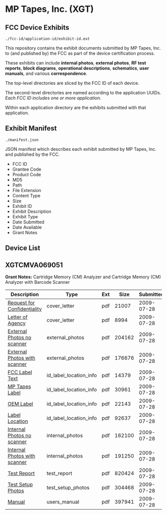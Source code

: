 # MP Tapes, Inc. (XGT)
## FCC Device Exhibits

```
./fcc-id/application-id/exhibit-id.ext
```

This repository contains the exhibit documents submitted by MP Tapes, Inc. to (and published by) the FCC as part of the device certification process.

These exhibits can include **internal photos**, **external photos**, **RF test reports**, **block diagrams**, **operational descriptions**, **schematics**, **user manuals**, and various **correspondence**.

The top-level directories are sliced by the FCC ID of each device.

The second-level directories are named according to the application UUIDs. *Each FCC ID includes one or more application.*

Within each application directory are the exhibits submitted with that application. 

## Exhibit Manifest

```
./manifest.json
```

JSON manifest which describes each exhibit submitted by MP Tapes, Inc. and published by the FCC.

- FCC ID
- Grantee Code
- Product Code
- MD5
- Path
- File Extension
- Content Type
- Size
- Exhibit ID
- Exhibit Description
- Exhibit Type
- Date Submitted
- Date Available
- Grant Notes

## Device List
## XGTCMVA069051
**Grant Notes:** Cartridge Memory (CM) Analyzer and Cartridge Memory (CM) Analyzer with Barcode Scanner

| Description | Type | Ext | Size | Submitted | Available |
| ----------- | ---- | --- | ---- | --------- | --------- |
| [Request for Confidentiality](XGTCMVA069051/b331bb0b00c9321813e4ed5682a377da/1146149.pdf) | cover_letter | pdf | 21007 | 2009-07-28 | 2009-07-28 |
| [Letter of Agency](XGTCMVA069051/b331bb0b00c9321813e4ed5682a377da/1146150.pdf) | cover_letter | pdf | 8994 | 2009-07-28 | 2009-07-28 |
| [External Photos no scanner](XGTCMVA069051/b331bb0b00c9321813e4ed5682a377da/1146151.pdf) | external_photos | pdf | 204162 | 2009-07-28 | 2009-07-28 |
| [External Photos with scanner](XGTCMVA069051/b331bb0b00c9321813e4ed5682a377da/1146152.pdf) | external_photos | pdf | 176676 | 2009-07-28 | 2009-07-28 |
| [FCC Label Text](XGTCMVA069051/b331bb0b00c9321813e4ed5682a377da/1146156.pdf) | id_label_location_info | pdf | 14379 | 2009-07-28 | 2009-07-28 |
| [MP Tapes Label](XGTCMVA069051/b331bb0b00c9321813e4ed5682a377da/1146157.pdf) | id_label_location_info | pdf | 30961 | 2009-07-28 | 2009-07-28 |
| [OEM Label](XGTCMVA069051/b331bb0b00c9321813e4ed5682a377da/1146158.pdf) | id_label_location_info | pdf | 22143 | 2009-07-28 | 2009-07-28 |
| [Label Location](XGTCMVA069051/b331bb0b00c9321813e4ed5682a377da/1146160.pdf) | id_label_location_info | pdf | 92637 | 2009-07-28 | 2009-07-28 |
| [Internal Photos no scanner](XGTCMVA069051/b331bb0b00c9321813e4ed5682a377da/1146153.pdf) | internal_photos | pdf | 162100 | 2009-07-28 | 2009-07-28 |
| [Internal Photos with scanner](XGTCMVA069051/b331bb0b00c9321813e4ed5682a377da/1146154.pdf) | internal_photos | pdf | 191250 | 2009-07-28 | 2009-07-28 |
| [Test Report](XGTCMVA069051/b331bb0b00c9321813e4ed5682a377da/1146159.pdf) | test_report | pdf | 820424 | 2009-07-28 | 2009-07-28 |
| [Test Setup Photos](XGTCMVA069051/b331bb0b00c9321813e4ed5682a377da/1146161.pdf) | test_setup_photos | pdf | 304468 | 2009-07-28 | 2009-07-28 |
| [Manual](XGTCMVA069051/b331bb0b00c9321813e4ed5682a377da/1146155.pdf) | users_manual | pdf | 397941 | 2009-07-28 | 2009-07-28 |
